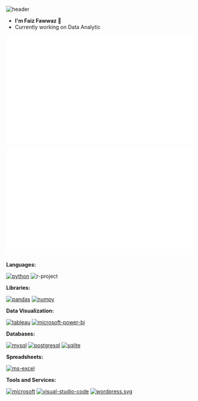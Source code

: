 ![header](https://capsule-render.vercel.app/api?text=Hi%20there&type=waving&color=0:04619f,100:000000&height=250&section=header&fontSize=70&animation=scaleIn&fontColor=ffffff)
- **I'm Faiz Fawwaz 👋**
- Currently working on Data Analytic

![](https://raw.githubusercontent.com/FaizFawwaz/github-stats/master/generated/overview.svg#gh-dark-mode-only)
![](https://raw.githubusercontent.com/FaizFawwaz/github-stats/master/generated/overview.svg#gh-light-mode-only)
                     
**Languages:**

[<img src='https://raw.githubusercontent.com/gilbarbara/logos/master/logos/python.svg' alt='python' height='50' width='50'>](https://www.python.org/)    <img width="60" height="60" src="https://img.icons8.com/fluency/48/r-project.png" alt="r-project"/>


**Libraries:**

[<img src='https://raw.githubusercontent.com/gilbarbara/logos/master/logos/pandas.svg' alt='pandas' height='80' width='100'>](https://pandas.pydata.org/)  [<img src='https://raw.githubusercontent.com/gilbarbara/logos/master/logos/numpy.svg' alt='numpy' height='80' width='100'>](https://numpy.org/doc/stable/index.html)


**Data Visualization:**

[<img src='https://raw.githubusercontent.com/gilbarbara/logos/master/logos/tableau.svg' alt='tableau' height='80' width='100'>](https://public.tableau.com/)  [<img src='https://raw.githubusercontent.com/gilbarbara/logos/master/logos/microsoft-power-bi.svg' alt='microsoft-power-bi' height='50' width='50'>](https://www.microsoft.com/en-us/power-platform/products/power-bi/)     



**Databases:**

[<img src='https://raw.githubusercontent.com/gilbarbara/logos/master/logos/mysql.svg' alt='mysql' height='60' width='60'>](https://www.mysql.com/)  [<img src='https://raw.githubusercontent.com/gilbarbara/logos/master/logos/postgresql.svg' alt='postgresql' height='60' width='60'>](https://www.postgresql.org/)  [<img src='https://raw.githubusercontent.com/gilbarbara/logos/master/logos/sqlite.svg' alt='sqlite' height='60' width='60'>](https://www.sqlite.org/index.html)   


**Spreadsheets:**

[<img width="60" height="60" src="https://img.icons8.com/fluency/48/ms-excel.png" alt="ms-excel"/>](https://www.microsoft.com/en-my/microsoft-365/excel) 


**Tools and Services:**

 [<img src='https://raw.githubusercontent.com/gilbarbara/logos/master/logos/microsoft.svg' alt='microsoft' height='80' width='100'>](https://www.office.com/)    [<img src='https://raw.githubusercontent.com/gilbarbara/logos/master/logos/visual-studio-code.svg' alt='visual-studio-code' height='50' width='50'>](https://code.visualstudio.com/)    [<img src='https://raw.githubusercontent.com/gilbarbara/logos/master/logos/wordpress.svg' alt='wordpress.svg' height='80' width='100'>](https://wordpress.org/) 
